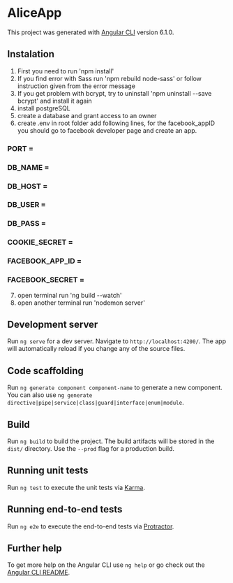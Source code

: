 # AliceApp

This project was generated with [Angular CLI](https://github.com/angular/angular-cli) version 6.1.0.

## Instalation
1. First you need to run 'npm install'
2. If you find error with Sass run 'npm rebuild node-sass' or follow instruction given from the error message
3. If you get problem with bcrypt, try to uninstall 'npm uninstall --save bcrypt' and install it again
4. install postgreSQL 
5. create a database and grant access to an owner
6. create .env in root folder add following lines, for the facebook_appID you should go to facebook developer page and create an app.

### PORT = 
### DB_NAME = 
### DB_HOST = 
### DB_USER = 
### DB_PASS = 

### COOKIE_SECRET = 
### FACEBOOK_APP_ID = 
### FACEBOOK_SECRET = 

7. open terminal run 'ng build --watch'
8. open another terminal run 'nodemon server'




## Development server

Run `ng serve` for a dev server. Navigate to `http://localhost:4200/`. The app will automatically reload if you change any of the source files.

## Code scaffolding

Run `ng generate component component-name` to generate a new component. You can also use `ng generate directive|pipe|service|class|guard|interface|enum|module`.

## Build

Run `ng build` to build the project. The build artifacts will be stored in the `dist/` directory. Use the `--prod` flag for a production build.

## Running unit tests

Run `ng test` to execute the unit tests via [Karma](https://karma-runner.github.io).

## Running end-to-end tests

Run `ng e2e` to execute the end-to-end tests via [Protractor](http://www.protractortest.org/).

## Further help

To get more help on the Angular CLI use `ng help` or go check out the [Angular CLI README](https://github.com/angular/angular-cli/blob/master/README.md).
